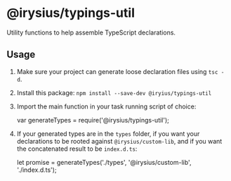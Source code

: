 # @irysius/typings-util

Utility functions to help assemble TypeScript declarations.

## Usage
1. Make sure your project can generate loose declaration files using `tsc -d`.
2. Install this package: `npm install --save-dev @iryius/typings-util`
3. Import the main function in your task running script of choice:

    var generateTypes = require('@irysius/typings-util');

4. If your generated types are in the `types` folder, if you want your declarations to be rooted against `@irysius/custom-lib`, and if you want the concatenated result to be `index.d.ts`:

    let promise = generateTypes('./types', '@irysius/custom-lib', './index.d.ts');